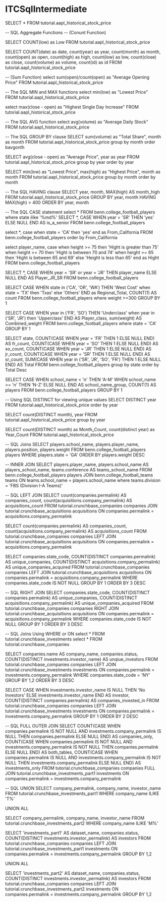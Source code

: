# ITCSqlIntermediate

SELECT * FROM tutorial.aapl_historical_stock_price

-- SQL Aggregate Functions
-- (Conunt Function)

SELECT COUNT(low) as Low
  FROM tutorial.aapl_historical_stock_price

 SELECT COUNT(date) as date, count(year) as year, count(month) as month, 
 count(open) as open, count(high) as high, count(low) as low, count(close) as close,
 count(volume) as volume, count(id) as id
  FROM tutorial.aapl_historical_stock_price 
  
  
  -- (Sum Function)
  select sum(open)/count(open) as "Average Opening Price"
    FROM tutorial.aapl_historical_stock_price
    
    
-- The SQL MIN and MAX functions
  select min(low) as "Lowest Price"
    FROM tutorial.aapl_historical_stock_price
    
  select max(close - open) as "Highest Single Day Increase"
    FROM tutorial.aapl_historical_stock_price
    
-- The SQL AVG function
  select avg(volume) as "Average Daily Stock"
    FROM tutorial.aapl_historical_stock_price
    
-- The SQL GROUP BY clause
SELECT sum(volume) as "Total Share", month as month
  FROM tutorial.aapl_historical_stock_price
  group by month
  order bavgonth
  
  SELECT avg(close - open) as "Average Price", year as year
  FROM tutorial.aapl_historical_stock_price
  group by year
  order by year
  
  SELECT min(low) as "Lowest Price", max(high) as "Highest Price", month as month
  FROM tutorial.aapl_historical_stock_price
  group by month
  order by month
  
-- The SQL HAVING clause
SELECT year,
       month,
       MAX(high) AS month_high
  FROM tutorial.aapl_historical_stock_price
 GROUP BY year, month
HAVING MAX(high) > 400
 ORDER BY year, month
 
-- The SQL CASE statement
select * FROM benn.college_football_players
where state ilike '%md%'
SELECT *,
       CASE WHEN year = 'SR' THEN 'yes'
            ELSE NULL END AS is_a_senior
  FROM benn.college_football_players
  
select *,
      case when state = 'CA' then 'yes' end as From_California
  FROM benn.college_football_players
  order by From_California
  
select player_name,
      case when height >= 75 then 'Hight is greater than 75' 
      when height >= 70 then 'Hight is between 70 and 74'
      when height >= 65 then 'Hight is between 65 and 69'
      else 'Height is less than 65'
      end as Hight
  FROM benn.college_football_players

SELECT *,
       CASE WHEN year = 'SR' or year = 'JR' THEN player_name
            ELSE NULL END AS Player_JR_SR
  FROM benn.college_football_players
 
   SELECT CASE WHEN state in ('CA', 'OR', 'WA') THEN 'West Cost'
   when state = 'TX' then 'Txas'
   else 'Others'
   END as Regional_Total,
            COUNT(1) AS count
  FROM benn.college_football_players
where weight >=300
 GROUP BY 1
 
   SELECT CASE WHEN year in ('FR', 'SO') THEN 'Underclass'
               when year in ('SR', 'JR') then 'Upperclass' END AS Player_class,
            sum(weight) AS Combined_weight
  FROM benn.college_football_players
  where state = 'CA'
 GROUP BY 1
 
 SELECT state, COUNT(CASE WHEN year = 'FR' THEN 1 ELSE NULL END) AS fr_count,
       COUNT(CASE WHEN year = 'SO' THEN 1 ELSE NULL END) AS so_count,
       COUNT(CASE WHEN year = 'JR' THEN 1 ELSE NULL END) AS jr_count,
       COUNT(CASE WHEN year = 'SR' THEN 1 ELSE NULL END) AS sr_count,
       SUM(CASE WHEN year in ('SR', 'JR', 'SO', 'FR') THEN 1 ELSE NULL END) AS Total
  FROM benn.college_football_players
  group by state
  order by Total Desc
  
  SELECT CASE WHEN school_name < 'n' THEN 'A-M'
            WHEN school_name >= 'n' THEN 'N-Z'
            ELSE NULL END AS school_name_group,
       COUNT(1) AS players
  FROM benn.college_football_players
 GROUP BY 1
 
 -- Using SQL DISTINCT for viewing unique values
 SELECT DISTINCT year
  FROM tutorial.aapl_historical_stock_price
  order by year
  
 SELECT count(DISTINCT month), year
  FROM tutorial.aapl_historical_stock_price
  group by year
  
 SELECT count(DISTINCT month) as Month_Count, count(distinct year) as Year_Count
  FROM tutorial.aapl_historical_stock_price

-- SQL Joins
SELECT players.school_name,
       players.player_name,
       players.position,
       players.weight
  FROM benn.college_football_players players
 WHERE players.state = 'GA'
 ORDER BY players.weight DESC
 
 -- INNER JOIN
SELECT players.player_name, players.school_name AS players_school_name,
  teams.conference AS teams_school_name
  FROM benn.college_football_players players
  JOIN benn.college_football_teams teams
    ON teams.school_name = players.school_name
  where teams.division =  'FBS (Division I-A Teams)'
    
-- SQL LEFT JOIN
SELECT count(companies.permalink) AS companies_count,
       count(acquisitions.company_permalink) AS acquisitions_count
  FROM tutorial.crunchbase_companies companies
  JOIN tutorial.crunchbase_acquisitions acquisitions
    ON companies.permalink = acquisitions.company_permalink
    
SELECT count(companies.permalink) AS companies_count,
       count(acquisitions.company_permalink) AS acquisitions_count
  FROM tutorial.crunchbase_companies companies
  LEFT JOIN tutorial.crunchbase_acquisitions acquisitions
    ON companies.permalink = acquisitions.company_permalink
    
SELECT companies.state_code,
       COUNT(DISTINCT companies.permalink) AS unique_companies,
       COUNT(DISTINCT acquisitions.company_permalink) AS unique_companies_acquired
  FROM tutorial.crunchbase_companies companies
  LEFT JOIN tutorial.crunchbase_acquisitions acquisitions
    ON companies.permalink = acquisitions.company_permalink
 WHERE companies.state_code IS NOT NULL
 GROUP BY 1
 ORDER BY 3 DESC
 
-- SQL RIGHT JOIN
SELECT companies.state_code,
       COUNT(DISTINCT companies.permalink) AS unique_companies,
       COUNT(DISTINCT acquisitions.company_permalink) AS unique_companies_acquired
  FROM tutorial.crunchbase_companies companies
  RIGHT JOIN tutorial.crunchbase_acquisitions acquisitions
    ON companies.permalink = acquisitions.company_permalink
 WHERE companies.state_code IS NOT NULL
 GROUP BY 1
 ORDER BY 3 DESC
 
-- SQL Joins Using WHERE or ON
select * FROM tutorial.crunchbase_investments
select * FROM tutorial.crunchbase_companies

SELECT companies.name AS company_name,
       companies.status,
       COUNT(DISTINCT investments.investor_name) AS unqiue_investors
  FROM tutorial.crunchbase_companies companies
  LEFT JOIN tutorial.crunchbase_investments investments
    ON companies.permalink = investments.company_permalink
 WHERE companies.state_code = 'NY'
 GROUP BY 1,2
 ORDER BY 3 DESC

SELECT CASE WHEN investments.investor_name IS NULL THEN 'No Investors'
            ELSE investments.investor_name END AS investor,
       COUNT(DISTINCT companies.permalink) AS companies_invested_in
  FROM tutorial.crunchbase_companies companies
  LEFT JOIN tutorial.crunchbase_investments investments
    ON companies.permalink = investments.company_permalink
 GROUP BY 1
 ORDER BY 2 DESC
 
-- SQL FULL OUTER JOIN
    SELECT COUNT(CASE WHEN companies.permalink IS NOT NULL AND investments.company_permalink IS NULL
                      THEN companies.permalink ELSE NULL END) AS companies_only,
           COUNT(CASE WHEN companies.permalink IS NOT NULL AND investments.company_permalink IS NOT NULL
                      THEN companies.permalink ELSE NULL END) AS both_tables,
           COUNT(CASE WHEN companies.permalink IS NULL AND investments.company_permalink IS NOT NULL
                      THEN investments.company_permalink ELSE NULL END) AS investments_only
      FROM tutorial.crunchbase_companies companies
      FULL JOIN tutorial.crunchbase_investments_part1 investments
        ON companies.permalink = investments.company_permalink
        
-- SQL UNION
SELECT company_permalink,
       company_name,
       investor_name
  FROM tutorial.crunchbase_investments_part1
 WHERE company_name ILIKE 'T%'
 
 UNION ALL

SELECT company_permalink,
       company_name,
       investor_name
  FROM tutorial.crunchbase_investments_part2
 WHERE company_name ILIKE 'M%'
 
SELECT 'investments_part1' AS dataset_name,
       companies.status,
       COUNT(DISTINCT investments.investor_permalink) AS investors
  FROM tutorial.crunchbase_companies companies
  LEFT JOIN tutorial.crunchbase_investments_part1 investments
    ON companies.permalink = investments.company_permalink
 GROUP BY 1,2

 UNION ALL
 
 SELECT 'investments_part2' AS dataset_name,
       companies.status,
       COUNT(DISTINCT investments.investor_permalink) AS investors
  FROM tutorial.crunchbase_companies companies
  LEFT JOIN tutorial.crunchbase_investments_part2 investments
    ON companies.permalink = investments.company_permalink
 GROUP BY 1,2
